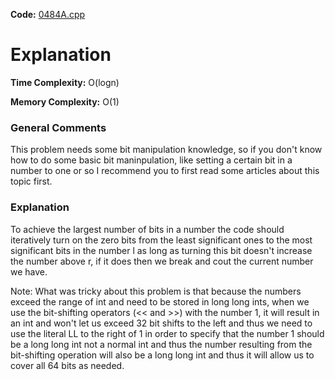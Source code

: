 **Code:** [0484A.cpp](./0484A.cpp)

# Explanation

**Time Complexity:** O(logn)

**Memory Complexity:** O(1) 

### General Comments

This problem needs some bit manipulation knowledge, so if you don't know how to do some basic bit maninpulation, like setting a certain bit in a number to one or so I recommend you to first read some articles about this topic first.

### Explanation

To achieve the largest number of bits in a number the code should iteratively turn on the zero bits from the least significant ones to the most significant bits in the number l as long as turning this bit doesn't increase the number above r, if it does then we break and cout the current number we have.

Note: What was tricky about this problem is that because the numbers exceed the range of int and need to be stored in long long ints, when we use the bit-shifting operators (<< and >>) with the number 1, it will result in an int and won't let us exceed 32 bit shifts to the left and thus we need to use the literal LL to the right of 1 in order to specify that the number 1 should be a long long int not a normal int and thus the number resulting from the bit-shifting operation will also be a long long int and thus it will allow us to cover all 64 bits as needed.
